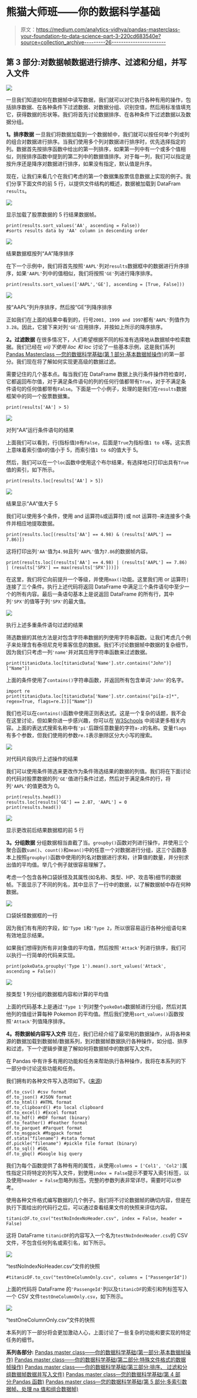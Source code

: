 # 熊猫大师班——你的数据科学基础

> 原文：<https://medium.com/analytics-vidhya/pandas-masterclass-your-foundation-to-data-science-part-3-220cd683540e?source=collection_archive---------26----------------------->

## 第 3 部分:对数据帧数据进行排序、过滤和分组，并写入文件

![](img/e83fd8df934251affb9e947083116e83.png)

一旦我们知道如何在数据帧中读写数据，我们就可以对它执行各种有用的操作，包括排序数据、在各种条件下过滤数据、对数据分组、识别空值，然后用标准值填充它，获得数据的形状等。我们将首先讨论数据排序、在各种条件下过滤数据以及数据分组。

**1。排序数据**
一旦我们将数据加载到一个数据帧中，我们就可以按任何单个列或列的组合对数据进行排序。当我们使用多个列对数据进行排序时，优先选择指定的列。数据首先按排序函数中给出的第一列排序，如果第一列中有一个或多个值相似，则按排序函数中提到的第二列中的数据值排序。对于每一列，我们可以指定是按升序还是降序对数据进行排序，如果没有指定，默认值是升序。

现在，让我们来看几个在我们考虑的第一个数据集股票信息数据上实现的例子。我们分享下面文件的前 5 行，以提供文件结构的概述，数据被加载到 DataFram `results`。

![](img/b815f36c872fceab0563a839fb299d31.png)

显示加载了股票数据的 5 行结果数据帧。

```
print(results.sort_values('AA', ascending = False))
#sorts results data by 'AA' column in descending order
```

![](img/5736d89aa31c8743d9a9694964d0716c.png)

结果数据框按列“AA”降序排序

在下一个示例中，我们将首先按照`'AAPL'`列对`results`数据框中的数据进行升序排序，如果`'AAPL'`列中的值相似，我们将按照`'GE'`列进行降序排序。

```
print(results.sort_values(['AAPL','GE'], ascending = [True, False]))
```

![](img/497b3159855f2ca821b9fb4915b1f8bb.png)

按“AAPL”列升序排序，然后按“GE”列降序排序

正如我们在上面的结果中看到的，行号`2001, 1999 and 1997`都有`'AAPL'`列值作为`3.28`。因此，它接下来对列`'GE'`应用排序，并按如上所示的降序排序。

**2。过滤数据** 在很多情况下，人们希望根据不同的标准有选择地从数据帧中检索数据。我们已经在 *vii)下使用 iloc 和 loc* 讨论了一些基本示例，这是我们系列 [Pandas Masterclass —您的数据科学基础(第 1 部分:基本数据帧操作)](/analytics-vidhya/pandas-masterclass-your-foundation-to-data-science-part-1-136474104d57)的第一部分。我们现在将了解如何实现更高级的数据过滤。

需要记住的几个基本点。每当我们在 DataFrame 数据上执行条件操作符检查时，它都返回布尔值，对于满足条件语句的列的任何行值都带有`True`，对于不满足条件语句的任何值都带有`False`。下面是一个小例子，处理的是我们在`results`数据框架中的同一个股票数据集。

```
print(results['AA'] > 5)
```

![](img/830d5a7f5dd5bc96d8b9d51bbe1ba644.png)

对列“AA”运行条件语句的结果

上面我们可以看到，行(指标值)`0`有`False`，后面是`True`为指标值`1 to 6`等。这实质上意味着索引值`0`的值小于 5，而索引值`1 to 6`的值大于 5。

然后，我们可以在一个`loc`函数中使用这个布尔结果，有选择地只打印出具有`True`值的索引，如下所示。

```
print(results.loc[results['AA'] > 5])
```

![](img/6a370403bab25440fd4d2d59576b6451.png)

结果显示“AA”值大于 5

我们可以使用多个条件，使用 and 运算符`&`或运算符`|`或 not 运算符`~`来连接多个条件并相应地提取数据。

```
print(results.loc[(results['AA'] == 4.98) & (results['AAPL'] == 7.86)])
```

这将打印出列`'AA'`值为`4.98`且列`'AAPL'`值为`7.86`的数据帧内容。

```
print(results.loc[(results['AA'] == 4.98) | (results['AAPL'] == 7.86) | (results['SPX'] == max(results['SPX']))])
```

在这里，我们将它向前提升一个等级，并使用`max()`功能。这里我们用 or 运算符`|`连接了三个条件。执行上述代码将返回 DataFrame 中满足三个条件语句中至少一个的所有内容。最后一条语句基本上是说返回 DataFrame 的所有行，其中列`'SPX'`的值等于列`'SPX'`的最大值。

![](img/f629df8ee299d76a1e04b6e4ac926b0f.png)

执行上述多重条件语句过滤的结果

筛选数据的其他方法是对包含字符串数据的列使用字符串函数。让我们考虑几个例子来处理含有泰坦尼克号乘客信息的数据。我们不讨论数据帧中数据的复杂细节，因为我们只考虑一列`'name'`并对其应用字符串函数来过滤数据。

```
print(titanicData.loc[titanicData['Name'].str.contains("John")]["Name"])
```

上面的条件使用了`contains()`字符串函数，并返回所有包含单词`'John'`的名字。

```
import re
print(titanicData.loc[titanicData['Name'].str.contains("pi[a-z]*", regex=True, flags=re.I)]["Name"])
```

我们也可以在`contains()`函数中使用正则表达式。这是一个复杂的话题，我不会在这里讨论，但如果你进一步感兴趣，你可以在 [W3Schools](https://www.w3schools.com/python/python_regex.asp) 中阅读更多相关内容。上面的表达式搜索名称中有`'pi'`后跟任意数量的字符`a-z`的名称。变量`flags`有多个参数，但我们使用的参数`re.I`表示删除区分大小写的搜索。

![](img/b06d232670b0f60f92e350bf9f5caa7e.png)

对代码片段执行上述操作的结果

我们可以使用条件筛选来更改作为条件筛选结果的数据的列值。我们将在下面讨论的代码对股票数据的列`'GE'`值进行条件过滤，然后对于满足条件的行，将列`'AAPL'`的值更改为 0。

```
print(results.head())
results.loc[results['GE'] == 2.87, 'AAPL'] = 0
print(results.head())
```

![](img/e449489dfa37e4c982956f93ecd9d6c6.png)

显示更改前后结果数据框的前 5 行

**3。分组数据** 分组数据相当直截了当。`groupby()`函数对列进行操作，并使用三个聚合函数`sum()`、`count()`和`mean()`中的任意一个对数据进行分组，这三个函数基本上按照`groupby()`函数中使用的列名对数据进行求和，计算值的数量，并分别求出值的平均值。举几个例子就很容易理解了。

考虑一个包含各种口袋妖怪及其属性(如名称、类型、HP、攻击等)细节的数据帧。下面显示了不同的列名，其中显示了一行中的数据，以了解数据帧中存在何种数据。

![](img/71fedf692c4b9f33497e17ac710cc5b4.png)

口袋妖怪数据框的一行

因为我们有有用的字段，如`'Type 1`和`'Type 2`，所以很容易运行各种分组语句来有效地显示结果。

如果我们想得到所有非对象值的平均值，然后按照`'Attack'`列进行排序，我们可以执行一行简单的代码来实现。

```
print(pokeData.groupby('Type 1').mean().sort_values('Attack', ascending = False))
```

![](img/cbc3fe486e44672bfe7c2922fee3f8a7.png)

按类型 1 列分组的数据框内容和计算的平均值

上面的代码基本上是通过`'Type 1'`列对整个`pokeData`数据帧进行分组，然后对其他列的值组计算每种 Pokemon 的平均值。然后我们使用`sort_values()`函数按照`'Attack'`列值降序排序。

**4。将数据帧内容写入文件** 现在，我们已经介绍了最常用的数据操作，从将各种来源的数据加载到数据帧/数据系列，到对数据帧数据执行各种操作，如分组、排序和过滤，下一个逻辑步骤是了解如何将数据帧中的数据写入文件。

在 Pandas 中有许多有用的功能和任务来帮助执行各种操作，我将在本系列的下一部分中讨论这些功能和任务。

我们拥有的各种文件写入选项如下。([来源](https://pandas.pydata.org/pandas-docs/stable/user_guide/io.html))

```
df.to_csv() #csv format
df.to_json() #JSON format
df.to_html() #HTML format
df.to_clipboard() #to local clipboard
df.to_excel() #Excel format
df.to_hdf() #HDF format (binary)
df.to_feather() #Feather format
df.to_parquet #Parquet format
df.to_msgpack #Msgpack format
df.stata("filename") #stata format
df.pickle("filename") #pickle file format (binary)
df.to_sql() #SQL
df.to_gbq() #Google big query
```

我们为每个函数提供了各种有用的属性，从使用`columns = ['Col1', 'Col2']`属性指定只将特定的列写入文件，到使用`index = False`提示不要写入索引标签，以及使用`header = False`忽略列标签。完整的参数列表非常详尽，需要时可以参考。

使用各种文件格式编写数据的几个例子。我们将不讨论数据帧的确切内容，但是在执行下面给出的代码行之后，可以通过查看结果文件的快照来评估内容。

```
titanicDF.to_csv("testNoIndexNoHeader.csv", index = False, header = False)
```

这将 DataFrame `titanicDF`的内容写入一个名为`testNoIndexHeader.csv`的 CSV 文件，不包含任何列名或索引名，如下所示。

![](img/a4f11f260229db842eb6537ee78e65fe.png)

“testNoIndexNoHeader.csv”文件的快照

```
#titanicDF.to_csv("testOneColumnOnly.csv", columns = ["PassengerId"])
```

上面的代码将 DataFrame 的`'PassengeId'`列以及`titanicDF`的索引和列标签写入一个 CSV 文件`testOneColumnOnly.csv`，如下所示。

![](img/782dc0a5c78e8bc922851bf15dd460a6.png)

“testOneColumnOnly.csv”文件的快照

本系列的下一部分将会更加激动人心，上面讨论了一些复杂的功能和要实现的特定任务的细节。

**系列各部分:**
[Pandas master class——你的数据科学基础(第一部分:基本数据帧操作)](/analytics-vidhya/pandas-masterclass-your-foundation-to-data-science-part-1-136474104d57)
[Pandas master class——你的数据科学基础(第二部分:特殊文件格式的数据帧操作)](/@raghupro/pandas-masterclass-your-foundation-to-data-science-part-2-e0abda580cc3)
[Pandas master class——你的数据科学基础(第三部分:排序、 过滤和分组数据帧数据并写入文件)](/@raghupro/pandas-masterclass-your-foundation-to-data-science-part-3-220cd683540e)
[Pandas master class—您的数据科学基础(第 4 部分:Pandas 函数)](/@raghupro/pandas-masterclass-your-foundation-to-data-science-part-4-736a233b0b70)
[Pandas master class—您的数据科学基础(第 5 部分:多索引数据帧、处理 na 值和组合数据帧)](/@raghupro/pandas-masterclass-your-foundation-to-data-science-part-5-5e86b812f6c3)